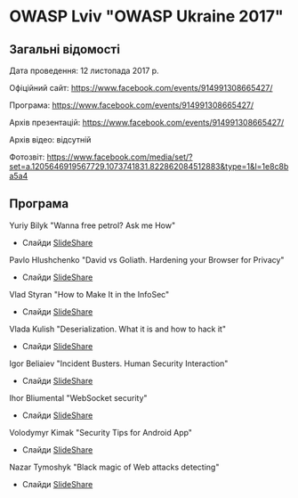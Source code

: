 # OWASP Lviv "OWASP Ukraine 2017"

## Загальні відомості 

Дата проведення: 12 листопада 2017 р.

Офіційний сайт: https://www.facebook.com/events/914991308665427/

Програма: https://www.facebook.com/events/914991308665427/

Архів презентацій: https://www.facebook.com/events/914991308665427/

Архів відео: відсутній

Фотозвіт: https://www.facebook.com/media/set/?set=a.1205646919567729.1073741831.822862084512883&type=1&l=1e8c8ba5a4

## Програма

Yuriy Bilyk "Wanna free petrol? Ask me How"
- Слайди [SlideShare](https://goo.gl/RcSWTv)

Pavlo Hlushchenko "David vs Goliath. Hardening your Browser for Privacy"
- Слайди [SlideShare](https://goo.gl/VesWLq)

Vlad Styran "How to Make It in the InfoSec"
- Слайди [SlideShare](https://goo.gl/LBivSn)

Vlada Kulish "Deserialization. What it is and how to hack it"
- Слайди [SlideShare](https://goo.gl/X7DLkf)

Igor Beliaiev "Incident Busters. Human Security Interaction"
- Слайди [SlideShare](https://goo.gl/YJscn5)

Ihor Bliumental "WebSocket security"
- Слайди [SlideShare](https://goo.gl/2R83pg)

Volodymyr Kimak "Security Tips for Android App"
- Слайди [SlideShare](https://goo.gl/5JZ1js)

Nazar Tymoshyk "Black magic of Web attacks detecting"
- Слайди [SlideShare](https://goo.gl/CihHqv)

